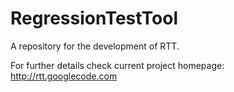 RegressionTestTool
==================

A repository for the development of RTT.

For further details check current project homepage: http://rtt.googlecode.com
